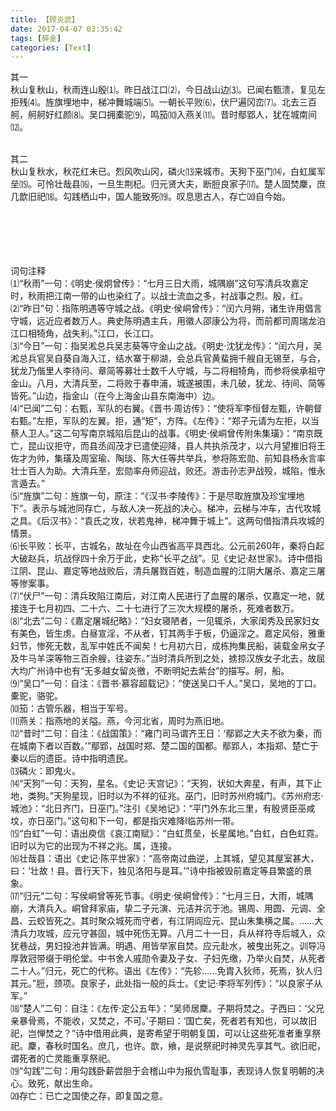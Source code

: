 ```yaml
---
title: 【顾炎武】
date: 2017-04-07 03:35:42
tags: [碎金]
categories: [Text]
---
```


<p dir="ltr"  >其一<br />秋山复秋山，秋雨连山殷⑴。昨日战江口⑵，今日战山边⑶。已闻右甄溃，复见左拒残⑷。旌旗埋地中，梯冲舞城端⑸。一朝长平败⑹，伏尸遍冈峦⑺。北去三百舸，舸舸好红颜⑻。吴口拥橐驼⑼，鸣笳⑽入燕关⑾。昔时鄢郢人，犹在城南间⑿。<br /><br /></p> 
<p dir="ltr"  >其二<br />秋山复秋水，秋花红未已。烈风吹山冈，磷火⒀来城市。天狗下巫门⒁，白虹属军垒⒂。可怜壮哉县⒃，一旦生荆杞。归元贤大夫，断脰良家子⒄。楚人固焚麇，庶几歆旧祀⒅。勾践栖山中，国人能致死⒆。叹息思古人，存亡⒇自今始。<br /><br /><br /><br /><br /><br /></p> 
<p dir="ltr"  >词句注释<br />⑴“秋雨”一句：《明史&middot;侯炯曾传》：“七月三日大雨，城隅崩”这句写清兵攻嘉定时，秋雨把江南一带的山也染红了。以战士流血之多，衬战事之烈。殷，红。<br />⑵“昨日”句：指陈明遇等守城之战。《明史&middot;侯峒曾传》：“闰六月朔，诸生许用倡言守城，远近应者数万人。典史陈明遇主兵，用徽人邵康公为将，而前都司周瑞龙泊江口相犄角，战失利。”江口，长江口。<br />⑶“今日”一句：指吴淞总兵吴志葵等守金山之战。《明史&middot;沈犹龙传》：“闰六月，吴淞总兵官吴自葵自海入江，结水寨于柳湖，会总兵官黄蜚拥千艘自无锡至，与合，犹龙乃偕里人李待问、章简等募壮士数千人守城，与二将相犄角，而参将侯承祖守金山。八月，大清兵至，二将败于春申浦，城遂被围，未几破，犹龙、待间、简等皆死。”山边，指金山（在今上海金山县东南海中）边。<br />⑷“已闻”二句：右甄，军队的右翼。《晋书&middot;周访传》：“使将军李恒督左甄，许朝督右甄。”左拒，军队的左翼。拒，通“矩”，方阵。《左传》：“郑子元请为左拒，以当蔡人卫人。”这二句写南京城陷后昆山的战事。《明史&middot;侯峒曾传附朱集璜》：“南京既亡，昆山议拒守，而县丞阎茂才已遣使迎降，县人共执杀茂才，以六月望推旧将王佐才为帅，集璜及周室瑜、陶琰、陈大任等共举兵，参将陈宏勋、前知县杨永言率壮士百人为助。大清兵至，宏勋率舟师迎战，败还。游击孙志尹战殁，城陷，惟永言遁去。”<br />⑸“旌旗”二句：旌旗一句，原注：“《汉书&middot;李陵传》：于是尽取旌旗及珍宝埋地下”。表示与城池同存亡，与敌人决一死战的决心。梯冲，云梯与冲车，古代攻城之具。《后汉书》：“袁氏之攻，状若鬼神，梯冲舞于城上”。这两句借指清兵攻城的情景。<br />⑹长平败：长平，古城名，故址在今山西省高平具西北。公元前260年，秦将白起大破赵兵，坑战俘四十余万于此，史称“长平之战”。见《史记&middot;赵世家》。诗中借指江阴、昆山、嘉定等地战败后，清兵屠戮百姓，制造血腥的江阴大屠杀、嘉定三屠等惨案事。<br />⑺“伏尸”一句：清兵玫陷江南后，对江南人民进行了血腥的屠杀，仅嘉定一地，就接连于七月初四、二十六、二十七进行了三次大规模的屠杀，死难者数万。<br />⑻“北去”二句：《嘉定屠城纪略》：“妇女寝陋者，一见辄杀，大家闺秀及民家妇女有美色，皆生虏。白昼宣淫，不从者，钉其两手于板，仍逼淫之。嘉定风俗，雅重妇节，惨死无数，乱军中姓氏不闻矣！七月初六日，成栋拘集民船，装载金帛女子及牛马羊深等物三百余艘，往姿东。”当时清兵所到之处，掳掠汉族女子北去，故屈大均广州诗中也有“无多越女留炎徼，不断明妃去紫台”的描写。舸，船。<br />⑼“吴口”一句：自注：《晋书&middot;慕容超载记》：“使送吴口千人。”吴口，吴地的丁口。橐驼，骆驼。<br />⑽笳：古管乐器，相当于军号。<br />⑾燕关：指燕地的关隘。燕，今河北省，周时为燕旧地。<br />⑿“昔时”二句：自注：《战国策》：“雍门司马谓齐王日：‘鄢郢之大夫不欲为秦，而在城南下者以百数。’”鄢郢，战国时郑、楚二国的国都。鄢郢人，本指郑、楚亡于秦以后的遗臣。诗中指明遗民。<br />⒀磷火：即鬼火。<br />⒁“天狗”一句：天狗，星名。《史记&middot;天宫记》：“天狗，状如大奔星，有声，其下止地，类狗。”天狗星现，旧时以为不祥的征兆。巫门，旧时苏州府城门。《苏州府志&middot;城池》：“北日齐门，日巫门。”注引《吴地记》：“平门外东北三里，有殷贤臣巫咸坟，亦日巫门。”这句和下一句，都是指灾难降l临苏州一带。<br />⒂“白虹”一句：语出庾信《哀江南赋》：“白虹贯垒，长星属地。”白虹，白色虹霓。旧时以为它的出现为不祥之兆。属，连接。<br />⒃壮哉县：语出《史记&middot;陈平世家》：“高帝南过曲逆，上其城，望见其屋室甚大，曰：‘壮故！县。晋行天下，独见洛阳与是耳。’”诗中指被毁前嘉定等县繁盛的景象。<br />⒄“归元”二句：写侯峒曾等死节事。《明史&middot;侯峒曾传》：“七月三日，大雨，城隅崩，大清兵入。峒曾拜家庙，挚二子元演、元洁并沉于池。锡周、用圆、元调、全昌、云蛟皆死之。其时聚众城死而守者，有江阴阎应元、昆山朱集横之属。……大清兵力攻城，应元守甚固，城中死伤无算。八月二十一日，兵从祥符寺后城入，众犹巷战，男妇投池井皆满。明遇、用皆举家自焚。应元赴水，被曳出死之。训导冯厚敦冠带缀于明伦堂。中书舍人戚勋令妻及子女、子妇先缴，乃举火自焚，从死者二十人。”归元，死亡的代称。语出《左传》：“先轸……免胄入狄师，死焉，狄人归其元。”脰，颈项。良家子，此处指一般的兵士。《史记&middot;李将军列传》：“以良家子从军。”<br />⒅“楚人”二句：自注：《左传&middot;定公五年》：“吴师居麇。子期将焚之。子西曰：‘父兄亲暴骨焉，不能收，又焚之，不可。’子期曰：‘国亡矣，死者若有知也，可以故旧祀，岂惮焚之？”诗中借用此典，是寄希望于明朝复国，可以让这些死准者重享祭祀。麇，春秋时国名。庶几，也许。歆，飨，是说祭祀时神灵先享其气。欲旧祀，谓死者的亡灵能重享祭祀。<br />⒆“勾践”二句：用勾践卧薪尝胆于会稽山中为报仇雪耻事，表现诗人恢复明朝的决心。致死，献出生命。<br />⒇存亡：已亡之国使之存，即复国之意。</p>
